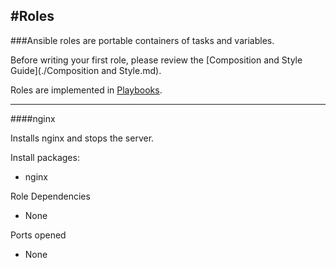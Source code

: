 #Roles
------

###Ansible roles are portable containers of tasks and variables.

Before writing your first role, please review the [Composition and Style Guide](./Composition and Style.md).

Roles are implemented in [Playbooks](Documented_Playbooks.md).

---

####nginx 

Installs nginx and stops the server.

Install packages:

+ nginx

Role Dependencies

+ None

Ports opened

+ None